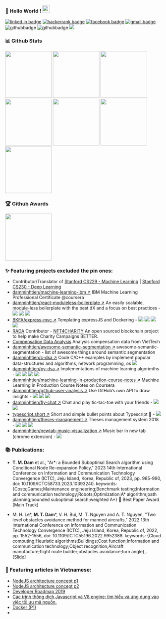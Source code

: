 ### 👋 Hello World !  <img src="https://github.com/TheDudeThatCode/TheDudeThatCode/blob/master/Assets/Earth.gif" width="24px">

[![linked.in badge](https://img.shields.io/badge/LinkedIn-%230077B5.svg?&style=flat-square&logo=linkedin&logoColor=white)](https://www.linkedin.com/in/damminhtien)
[![hackerrank badge](https://img.shields.io/badge/-Hackerrank-2EC866?style=flat-square&logo=HackerRank&logoColor=white)](https://www.hackerrank.com/damminhtien)
[![facebook badge](https://img.shields.io/badge/Facebook-%231877F2.svg?&style=flat-square&logo=facebook&logoColor=white)](https://www.facebook.com/bkfateam)
[![gmail badge](https://img.shields.io/badge/-Gmail-c14438?style=flat-square&logo=Gmail&logoColor=white&link=mailto:damminhtienchl@gmail.com)](mailto:damminhtienchl@gmail.com)
![githubbadge](https://img.shields.io/github/followers/damminhtien?style=social)
![githubbadge](https://img.shields.io/github/stars/damminhtien?style=social)
![](https://komarev.com/ghpvc/?username=damminhtien&color=brightgreen&style=flat)


### 📊 Github Stats
<div height=600>
<img height='150' src="http://github-profile-summary-cards.vercel.app/api/cards/profile-details?username=damminhtien&theme=aura"/>
<img height='150' src="http://github-profile-summary-cards.vercel.app/api/cards/productive-time?username=damminhtien&theme=aura"/>
<img height='150' src="http://github-profile-summary-cards.vercel.app/api/cards/repos-per-language?username=damminhtien&theme=aura"/>
<img height='150' src="http://github-profile-summary-cards.vercel.app/api/cards/most-commit-language?username=damminhtien&theme=aura"/>
<img height='150' src="http://github-profile-summary-cards.vercel.app/api/cards/stats?username=damminhtien&theme=aura"/>

<img height='150' src="https://github-readme-stats.vercel.app/api?username=damminhtien&theme=blue_navy&show_icons=true&count_private=true&include_all_commits=true&hide_border=true"/>
<img height='150' src="https://github-readme-streak-stats.herokuapp.com/?user=damminhtien&hide_border=true&theme=dark"/>
</div>


### :trophy: Github Awards
<p align="left"> 
	<img height='150' src="https://github-profile-trophy.vercel.app/?username=damminhtien&theme=nord"/>
</p>


### :sparkles: Featuring projects excluded the pin ones:
* Contributor/Translator of [Stanford CS229 - Machine Learning](https://stanford.edu/~shervine/l/vi/teaching/cs-229/cheatsheet-supervised-learning) |  [Stanford CS230 - Deep Learning](https://stanford.edu/~shervine/l/vi/teaching/cs-230/cheatsheet-convolutional-neural-networks) 
* [damminhtien/machine-learning-ibm :arrow_upper_right:](https://github.com/damminhtien/machine-learning-ibm) IBM Machine Learning Professional Certificate @coursera
* [damminhtien/react-moduleless-boilerplate :arrow_upper_right:](https://github.com/damminhtien/react-moduleless-boilerplate) An easily scalable, module-less boilerplate with the best dX and a focus on best practices - <img src="https://img.shields.io/badge/react%20-%2320232a.svg?&style=flat-square&logo=react&logoColor=%2361DAFB"/> <img src="https://img.shields.io/badge/redux%20-%23593d88.svg?&style=flat-square&logo=redux&logoColor=white"/> <img src="https://img.shields.io/badge/material%20ui%20-%230081CB.svg?&style=flat-square&logo=material-ui&logoColor=white"/>
* [BKFA/express-mvc :arrow_upper_right:](https://github.com/BKFA/express-mvc) Templating expressJS and Dockering - <img src="https://img.shields.io/badge/node.js%20-%2343853D.svg?&style=flat-square&logo=node.js&logoColor=white"/> <img src="https://img.shields.io/badge/express.js%20-%23404d59.svg?&style=flat-square"/> <img src ="https://img.shields.io/badge/MongoDB-%234ea94b.svg?&style=flat-square&logo=mongodb&logoColor=white"/> <img src="https://img.shields.io/badge/docker%20-%230db7ed.svg?&style=flat-square&logo=docker&logoColor=white"/>
* [RADA](https://rada.network/) Contributor - [NFT4CHARITY](https://github.com/rada-network/nft4charity) An open sourced blockchain project to help make Charity Campaigns BETTER.
* [Compensation Data Analysis](https://www.kaggle.com/damminhtienchl/compensation-analysis) Analysis compensation data from VietTech
* [damminhtien/awesome-semantic-segmentation :arrow_upper_right:](https://github.com/damminhtien/awesome-semantic-segmentation) awesome-semantic-segmentation - list of awesome things around semantic segmentation
* [damminhtien/c-dsa :arrow_upper_right:](https://github.com/damminhtien/c-dsa) Code C/C++ examples by implement popular data-structures and algorithms, network programming, os <img src="https://img.shields.io/badge/c++%20-%2300599C.svg?&style=flat-square&logo=c%2B%2B&ogoColor=white"/>
* [damminhtien/py-dsa :arrow_upper_right:](https://github.com/damminhtien/py-dsa) Implementations of machine learning algorimths - <img src="https://img.shields.io/badge/python%20-%2314354C.svg?&style=flat-square&logo=python&logoColor=white"/> <img src="https://img.shields.io/badge/numpy%20-%23013243.svg?&style=flat-square&logo=numpy&logoColor=white" /> <img src="https://img.shields.io/badge/Keras%20-%23D00000.svg?&style=flat-square&logo=Keras&logoColor=white"/> <img src="https://img.shields.io/badge/PyTorch%20-%23EE4C2C.svg?&style=flat-square&logo=PyTorch&logoColor=white" />
* [damminhtien/machine-learning-in-production-course-notes :arrow_upper_right:](https://github.com/damminhtien/machine-learning-in-production-course-notes) Machine Learning in Production Course Notes on Coursera
* [damminhtien/github-user-analysis :arrow_upper_right:](https://github.com/damminhtien/github-user-analysis) Use GitHub’s own API to draw insights - <img src="https://img.shields.io/badge/python%20-%2314354C.svg?&style=flat-square&logo=python&logoColor=white"/> <img src="https://img.shields.io/badge/django%20-%23092E20.svg?&style=flat-square&logo=django&logoColor=white"/> <img src="https://img.shields.io/badge/heroku%20-%23430098.svg?&style=flat-square&logo=heroku&logoColor=white"/>
* [damminhtien/fly-chat :arrow_upper_right:](https://github.com/damminhtien/fly-chat) Chat and play tic-tac-toe with your friends - <img src="https://img.shields.io/badge/javascript%20-%23323330.svg?&style=flat-square&logo=javascript&logoColor=%23F7DF1E"/> <img src="https://img.shields.io/badge/heroku%20-%23430098.svg?&style=flat-square&logo=heroku&logoColor=white"/>
* [typescript.short :arrow_upper_right:](https://github.com/damminhtien/typescript.short) Short and simple bullet points about Typescript 💛 - <img src ="https://img.shields.io/badge/TypeScript-007ACC?style=flat-squar&logo=typescript&logoColor=white"/>
* [damminhtien/theses-management :arrow_upper_right:](https://github.com/damminhtien/theses-management) Theses management system 2018 - <img src ="https://img.shields.io/badge/postgres-%23316192.svg?&style=flat-square&logo=postgresql&logoColor=white"/> <img src="https://img.shields.io/badge/node.js%20-%2343853D.svg?&style=flat-square&logo=node.js&logoColor=white"/> <img src="https://img.shields.io/badge/express.js%20-%23404d59.svg?&style=flat-square"/>
* [damminhtien/newtab-music-visualization :arrow_upper_right:](https://github.com/damminhtien/newtab-music-visualization) Music bar in new tab (chrome extension) - <img src="https://img.shields.io/badge/javascript%20-%23323330.svg?&style=flat-square&logo=javascript&logoColor=%23F7DF1E"/>

### 📚 Publications:
* **T. M. Dam** et al., "Ar*: a Bounded Suboptimal Search algorithm using Conditional Node Re-expansion Policy," 2023 14th International Conference on Information and Communication Technology Convergence (ICTC), Jeju Island, Korea, Republic of, 2023, pp. 985-990, doi: 10.1109/ICTC58733.2023.10393240. keywords: {Costs;Games;Maintenance engineering;Benchmark testing;Information and communication technology;Robots;Optimization;A* algorithm;path planning;bounded suboptimal search;weighted A*} 🌟 Best Paper Award (Main Track)

* M. H. Le*, **M. T. Dam***, V. H. Bui, M. T. Nguyen and A. T. Nguyen, "Two level obstacles avoidance method for manned aircrafts," 2022 13th International Conference on Information and Communication Technology Convergence (ICTC), Jeju Island, Korea, Republic of, 2022, pp. 1552-1556, doi: 10.1109/ICTC55196.2022.9952388. keywords: {Cloud computing;Heuristic algorithms;Buildings;Cost function;Information and communication technology;Object recognition;Aircraft manufacture;flight route builder;obstacles avoidance;turn angle},. [[Slide](https://github.com/damminhtien/ICTC2022)]

### 📰 Featuring articles in Vietnamese:
* [NodeJS architecture concept p1](https://www.facebook.com/notes/680081102909840/)
* [NodeJS architecture concept p2](https://www.facebook.com/notes/394750398356747/)
* [Developer Roadmap 2019](https://www.facebook.com/notes/255497452550795/)
* [Các trình thông dịch Javascript và V8 engine: tìm hiểu và ứng dụng vào việc tối ưu mã nguồn.](https://www.facebook.com/notes/931727997317538/)
* [Docker (P1)](https://www.facebook.com/notes/339691677127316/)
* 

